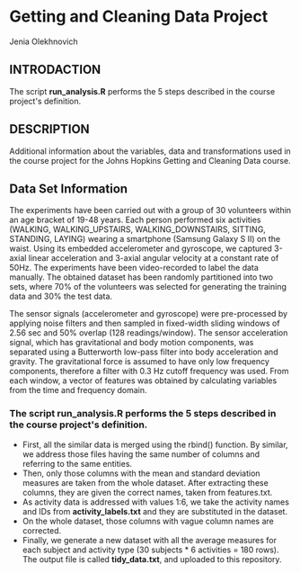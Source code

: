 # Getting and Cleaning Data Project

Jenia Olekhnovich

## INTRODACTION

The script __run_analysis.R__ performs the 5 steps described in the course project's definition.

## DESCRIPTION

Additional information about the variables, data and transformations used in the course project for the Johns Hopkins Getting and Cleaning Data course.

## Data Set Information

The experiments have been carried out with a group of 30 volunteers within an age bracket of 19-48 years. Each person performed six activities (WALKING, WALKING_UPSTAIRS, WALKING_DOWNSTAIRS, SITTING, STANDING, LAYING) wearing a smartphone (Samsung Galaxy S II) on the waist. Using its embedded accelerometer and gyroscope, we captured 3-axial linear acceleration and 3-axial angular velocity at a constant rate of 50Hz. The experiments have been video-recorded to label the data manually. The obtained dataset has been randomly partitioned into two sets, where 70% of the volunteers was selected for generating the training data and 30% the test data.

The sensor signals (accelerometer and gyroscope) were pre-processed by applying noise filters and then sampled in fixed-width sliding windows of 2.56 sec and 50% overlap (128 readings/window). The sensor acceleration signal, which has gravitational and body motion components, was separated using a Butterworth low-pass filter into body acceleration and gravity. The gravitational force is assumed to have only low frequency components, therefore a filter with 0.3 Hz cutoff frequency was used. From each window, a vector of features was obtained by calculating variables from the time and frequency domain.

### The script run_analysis.R performs the 5 steps described in the course project's definition.

+ First, all the similar data is merged using the rbind() function. By similar, we address those files having the same number of columns and referring to the same entities.
+ Then, only those columns with the mean and standard deviation measures are taken from the whole dataset. After extracting these columns, they are given the correct names, taken from features.txt.
+ As activity data is addressed with values 1:6, we take the activity names and IDs from __activity_labels.txt__ and they are substituted in the dataset.
+ On the whole dataset, those columns with vague column names are corrected.
+ Finally, we generate a new dataset with all the average measures for each subject and activity type (30 subjects * 6 activities = 180 rows). The output file is called __tidy_data.txt__, and uploaded to this repository.
